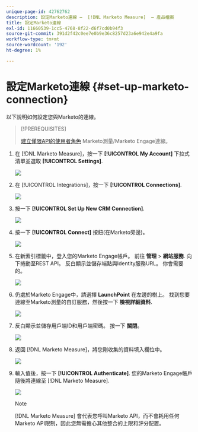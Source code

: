```yaml
---
unique-page-id: 42762762
description: 設定Marketo連線 —  [!DNL Marketo Measure]  — 產品檔案
title: 設定Marketo連線
exl-id: 11660539-1cc5-4768-8f22-d6f7cd0b94f3
source-git-commit: 391d2f42c0ee7e0b9e36c8257d23a6e942e4a9fa
workflow-type: tm+mt
source-wordcount: '192'
ht-degree: 1%

---
```


# 設定Marketo連線 {#set-up-marketo-connection}

以下說明如何設定您與Marketo的連線。

>[!PREREQUISITES]
>
>[建立僅限API的使用者角色](https://experienceleague.adobe.com/docs/marketo/using/product-docs/administration/users-and-roles/create-an-api-only-user.html) Marketo測量/Marketo Engage連線。

1. 在 [!DNL Marketo Measure]，按一下 **[!UICONTROL My Account]** 下拉式清單並選取 **[!UICONTROL Settings]**.

   ![](assets/set-up-marketo-connection-1.png)

1. 在 [!UICONTROL Integrations]，按一下 **[!UICONTROL Connections]**.

   ![](assets/set-up-marketo-connection-2.png)

1. 按一下 **[!UICONTROL Set Up New CRM Connection]**.

   ![](assets/set-up-marketo-connection-3.png)

1. 按一下 **[!UICONTROL Connect]** 按鈕(在Marketo旁邊)。

   ![](assets/set-up-marketo-connection-4.png)

1. 在新索引標籤中，登入您的Marketo Engage帳戶。 前往 **管理** > **網站服務**. 向下捲動至REST API。 反白顯示並儲存端點與Identity服務URL。 你會需要的。

   ![](assets/set-up-marketo-connection-5.png)

1. 仍處於Marketo Engage中，請選擇 **LaunchPoint** 在左邊的樹上。 找到您要連線至Marketo測量的自訂服務，然後按一下 **檢視詳細資料**.

   ![](assets/set-up-marketo-connection-6.png)

1. 反白顯示並儲存用戶端ID和用戶端密碼。 按一下 **關閉**。

   ![](assets/set-up-marketo-connection-7.png)

1. 返回 [!DNL Marketo Measure]，將您剛收集的資料填入欄位中。

   ![](assets/set-up-marketo-connection-8.png)

1. 輸入值後，按一下 **[!UICONTROL Authenticate]**. 您的Marketo Engage帳戶隨後將連線至 [!DNL Marketo Measure].

   ![](assets/set-up-marketo-connection-9.png)

   >[!NOTE]
   >
   >[!DNL Marketo Measure] 會代表您呼叫Marketo API，而不會耗用任何Marketo API限制，因此您無需擔心其他整合的上限和評分配置。
